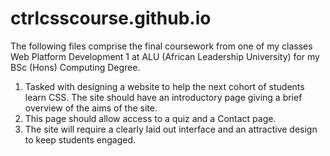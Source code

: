 # ctrlcsscourse.github.io

The following files comprise the final coursework from one of my classes Web Platform Development 1 at ALU (African Leadership University) for my BSc (Hons) Computing Degree.

1) Tasked with designing a website to help the next cohort of students learn CSS. The site should have an introductory page giving a brief overview of the aims of the site.   
2) This page should allow access to a quiz and a Contact page.   
3) The site will require a clearly laid out interface and an attractive design to keep students engaged. 
